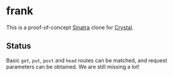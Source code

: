 # frank

This is a proof-of-concept [Sinatra](http://www.sinatrarb.com/) clone for [Crystal](http://www.crystal-lang.org).

## Status

Basic `get`, `put`, `post` and `head` routes can be matched, and request parameters can be obtained.
We are still missing a lot!
